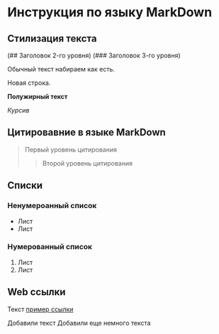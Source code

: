 # Инструкция по языку MarkDown

## Стилизация текста
(## Заголовок 2-го уровня)
(### Заголовок 3-го уровня)

Обычный текст набираем как есть.

Новая строка. 

**Полужирный текст**

*Курсив*

## Цитировавние в языке MarkDown
> Первый уровень цитирования
>> Второй уровень цитирования

## Списки
### Ненумероанный список
* Лист
* Лист

### Нумерованный список
1. Лист
2. Лист

## Web ссылки
Текст [пример ссылки](http.example.com "Всплывающаяя подсказка") 

Добавили текст
Добавили еще немного текста